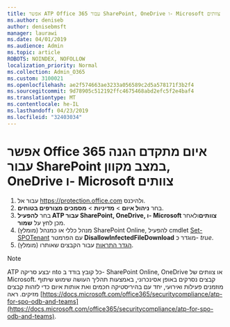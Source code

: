 ```yaml
---
title: אפשר ATP Office 365 עבור SharePoint, OneDrive ו- Microsoft צוותים
ms.author: deniseb
author: denisebmsft
manager: laurawi
ms.date: 04/01/2019
ms.audience: Admin
ms.topic: article
ROBOTS: NOINDEX, NOFOLLOW
localization_priority: Normal
ms.collection: Admin_O365
ms.custom: 3100021
ms.openlocfilehash: ae2f574663ae3233a056589c2d5a578171f3b2f4
ms.sourcegitcommit: 9d78905c512192ffc4675468abd2efc5f2e4baf4
ms.translationtype: MT
ms.contentlocale: he-IL
ms.lasthandoff: 04/23/2019
ms.locfileid: "32403034"
---
```

# <a name="enable-office-365-advanced-threat-protection-for-sharepoint-online-onedrive-and-microsoft-teams"></a>אפשר Office 365 איום מתקדם הגנה עבור SharePoint במצב מקוון, OneDrive ו- Microsoft צוותים

1. עבור אל https://protection.office.com ולהיכנס.
2. בחר **ניהול איום** > **מדיניות** > **מסמכים מצורפים בטוחים**.
3. בחר **להפעיל ATP עבור SharePoint, OneDrive, ו- Microsoft צוותים**ולאחר מכן לחץ על **שמור**.
4. (מומלץ) מנהל כללי או כמנהל SharePoint Online, להפעיל cmdlet [Set-SPOTenant](https://docs.microsoft.com/powershell/module/sharepoint-online/Set-SPOTenant?view=sharepoint-ps) עם הפרמטר **DisallowInfectedFileDownload** מוגדר כ- *true*.
5. (מומלץ) [הגדר התראות](https://docs.microsoft.com/office365/securitycompliance/turn-on-atp-for-spo-odb-and-teams#set-up-alerts-for-detected-files) עבור הקבצים שאותרו.

> [!NOTE]
> ATP יבצע סריקה nto כל קובץ בודד ב- SharePoint Online, OneDrive או צוותים של Microsoft. קבצים נסרקים באופן אסינכרוני, באמצעות תהליך העושה שימוש שיתוף מוזמנים פעילות ואירועי, יחד עם בהיריסטיקה חכמים ואת אותות איום כדי לזהות קבצים מזיקים. ראה [https://docs.microsoft.com/office365/securitycompliance/atp-for-spo-odb-and-teams](https://docs.microsoft.com/office365/securitycompliance/atp-for-spo-odb-and-teams).